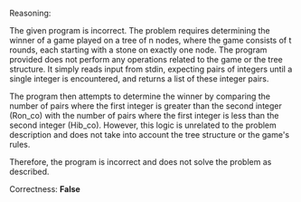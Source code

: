 Reasoning:

The given program is incorrect. The problem requires determining the winner of a game played on a tree of n nodes, where the game consists of t rounds, each starting with a stone on exactly one node. The program provided does not perform any operations related to the game or the tree structure. It simply reads input from stdin, expecting pairs of integers until a single integer is encountered, and returns a list of these integer pairs.

The program then attempts to determine the winner by comparing the number of pairs where the first integer is greater than the second integer (Ron_co) with the number of pairs where the first integer is less than the second integer (Hib_co). However, this logic is unrelated to the problem description and does not take into account the tree structure or the game's rules.

Therefore, the program is incorrect and does not solve the problem as described.

Correctness: **False**